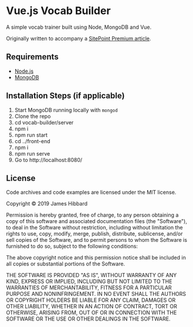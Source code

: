 # Vue.js Vocab Builder

A simple vocab trainer built using Node, MongoDB and Vue.

Originally written to accompany a [SitePoint Premium article](https://www.sitepoint.com/premium/books/build-a-basic-crud-app-with-vue-js-node-and-mongodb).

## Requirements

- [Node.js](http://nodejs.org/)
- [MongoDB](https://www.mongodb.org/)

## Installation Steps (if applicable)

1. Start MongoDB running locally with `mongod`
2. Clone the repo
3. cd vocab-builder/server
4. npm i
5. npm run start
6. cd ../front-end
7. npm i
8. npm run serve
9. Go to http://localhost:8080/

## License

Code archives and code examples are licensed under the MIT license.

Copyright © 2019 James Hibbard

Permission is hereby granted, free of charge, to any person obtaining a copy of this software and associated documentation files (the "Software"), to deal in the Software without restriction, including without limitation the rights to use, copy, modify, merge, publish, distribute, sublicense, and/or sell copies of the Software, and to permit persons to whom the Software is furnished to do so, subject to the following conditions:

The above copyright notice and this permission notice shall be included in all copies or substantial portions of the Software.

THE SOFTWARE IS PROVIDED "AS IS", WITHOUT WARRANTY OF ANY KIND, EXPRESS OR IMPLIED, INCLUDING BUT NOT LIMITED TO THE WARRANTIES OF MERCHANTABILITY, FITNESS FOR A PARTICULAR PURPOSE AND NONINFRINGEMENT. IN NO EVENT SHALL THE AUTHORS OR COPYRIGHT HOLDERS BE LIABLE FOR ANY CLAIM, DAMAGES OR OTHER LIABILITY, WHETHER IN AN ACTION OF CONTRACT, TORT OR OTHERWISE, ARISING FROM, OUT OF OR IN CONNECTION WITH THE SOFTWARE OR THE USE OR OTHER DEALINGS IN THE SOFTWARE.
